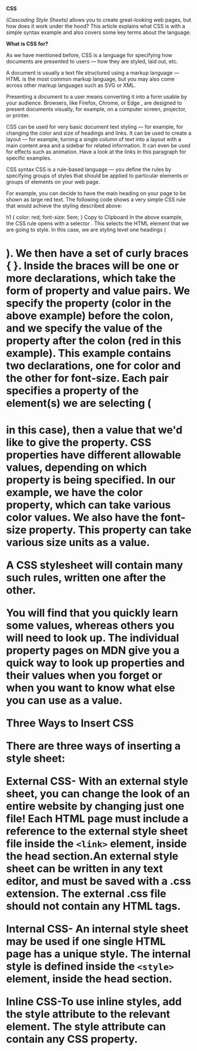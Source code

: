 **CSS**

*(Cascading Style Sheets)* allows you to create great-looking web pages, but how does it work under the hood? This article explains what CSS is with a simple syntax example and also covers some key terms about the language.


**What is CSS for?**

As we have mentioned before, CSS is a language for specifying how documents are presented to users — how they are styled, laid out, etc.

A document is usually a text file structured using a markup language — HTML is the most common markup language, but you may also come across other markup languages such as SVG or XML.

Presenting a document to a user means converting it into a form usable by your audience. Browsers, like Firefox, Chrome, or Edge , are designed to present documents visually, for example, on a computer screen, projector, or printer.

CSS can be used for very basic document text styling — for example, for changing the color and size of headings and links. It can be used to create a layout — for example, turning a single column of text into a layout with a main content area and a sidebar for related information. It can even be used for effects such as animation. Have a look at the links in this paragraph for specific examples.


CSS syntax
CSS is a rule-based language — you define the rules by specifying groups of styles that should be applied to particular elements or groups of elements on your web page.

For example, you can decide to have the main heading on your page to be shown as large red text. The following code shows a very simple CSS rule that would achieve the styling described above:

h1 {
    color: red;
    font-size: 5em;
}
Copy to Clipboard
In the above example, the CSS rule opens with a selector . This selects the HTML element that we are going to style. In this case, we are styling level one headings (<h1>).
We then have a set of curly braces { }.
Inside the braces will be one or more declarations, which take the form of property and value pairs. We specify the property (color in the above example) before the colon, and we specify the value of the property after the colon (red in this example).
This example contains two declarations, one for color and the other for font-size. Each pair specifies a property of the element(s) we are selecting (<h1> in this case), then a value that we'd like to give the property.
CSS properties have different allowable values, depending on which property is being specified. In our example, we have the color property, which can take various color values. We also have the font-size property. This property can take various size units as a value.

A CSS stylesheet will contain many such rules, written one after the other.

<!-- h1 {
    color: red;
    font-size: 5em;
}

p {
    color: black;
} -->

You will find that you quickly learn some values, whereas others you will need to look up. The individual property pages on MDN give you a quick way to look up properties and their values when you forget or when you want to know what else you can use as a value.

**Three Ways to Insert CSS**

There are three ways of inserting a style sheet:

External CSS- With an external style sheet, you can change the look of an entire website by changing just one file! Each HTML page must include a reference to the external style sheet file inside the `<link>` element, inside the head section.An external style sheet can be written in any text editor, and must be saved with a .css extension. The external .css file should not contain any HTML tags.

Internal CSS- An internal style sheet may be used if one single HTML page has a unique style.
The internal style is defined inside the `<style>` element, inside the head section.

Inline CSS-To use inline styles, add the style attribute to the relevant element. The style attribute can contain any CSS property.





